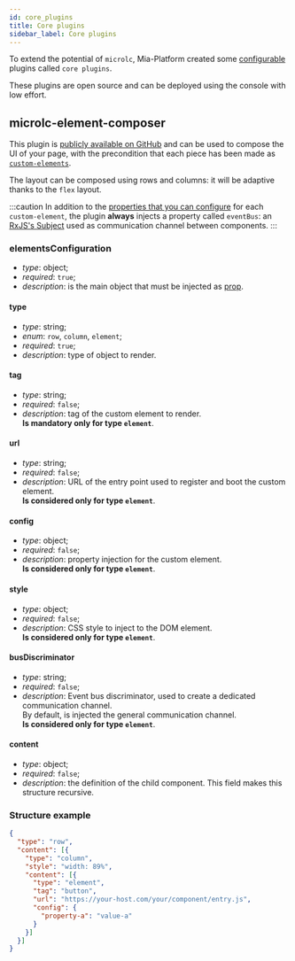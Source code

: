 ```yaml
---
id: core_plugins
title: Core plugins
sidebar_label: Core plugins
---
```


To extend the potential of `microlc`, Mia-Platform created some [configurable](./core_configuration.md#props) plugins called `core plugins`.

These plugins are open source and can be deployed using the console with low effort.

## microlc-element-composer

This plugin is [publicly available on GitHub](https://github.com/mia-platform/microlc-element-composer) and 
can be used to compose the UI of your page, with the precondition that each piece has been made as [`custom-elements`](https://html.spec.whatwg.org/multipage/custom-elements.html#custom-elements).

The layout can be composed using rows and columns: it will be adaptive thanks to the `flex` layout.

:::caution
In addition to the [properties that you can configure](./core_plugins.md#config) for each `custom-element`, 
the plugin **always** injects a property called `eventBus`: an [RxJS's Subject](https://rxjs.dev/guide/subject) used as communication channel between components.
:::

### elementsConfiguration
- _type_: object;
- _required_: `true`;
- _description_: is the main object that must be injected as [prop](./core_configuration.md#props).

#### type
- _type_: string;
- _enum_: `row`, `column`, `element`;
- _required_: `true`;
- _description_: type of object to render.

#### tag
- _type_: string;
- _required_: `false`;
- _description_: tag of the custom element to render.  
  **Is mandatory only for type `element`**.

#### url
- _type_: string;
- _required_: `false`;
- _description_: URL of  the entry point used to register and boot the custom element.  
  **Is considered only for type `element`**.

#### config
- _type_: object;
- _required_: `false`;
- _description_: property injection for the custom element.  
  **Is considered only for type `element`**.

#### style
- _type_: object;
- _required_: `false`;
- _description_: CSS style to inject to the DOM element.  
  **Is considered only for type `element`**.

#### busDiscriminator
- _type_: string;
- _required_: `false`;
- _description_: Event bus discriminator, used to create a dedicated communication channel.  
  By default, is injected the general communication channel.  
  **Is considered only for type `element`**.

#### content
- _type_: object;
- _required_: `false`;
- _description_: the definition of the child component. This field makes this structure recursive.

### Structure example
```json
{
  "type": "row",
  "content": [{
    "type": "column",
    "style": "width: 89%",
    "content": [{
      "type": "element",
      "tag": "button",
      "url": "https://your-host.com/your/component/entry.js",
      "config": {
        "property-a": "value-a"
      }
    }]
  }]
}
```
